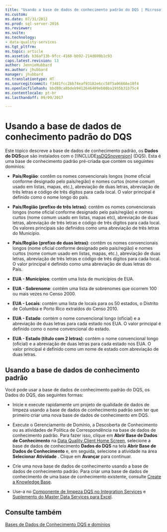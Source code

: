 ```yaml
---
title: "Usando a base de dados de conhecimento padrão do DQS | Microsoft Docs"
ms.custom: 
ms.date: 07/31/2012
ms.prod: sql-server-2016
ms.reviewer: 
ms.suite: 
ms.technology:
- data-quality-services
ms.tgt_pltfrm: 
ms.topic: article
ms.assetid: b36af13b-9fcc-4168-bb92-214d600b1c93
caps.latest.revision: 13
author: JennieHubbard
ms.author: jhubbard
manager: jhubbard
ms.translationtype: HT
ms.sourcegitcommit: f3481fcc2bb74eaf93182e6cc58f5a06666e10f4
ms.openlocfilehash: bbd80ca8bdeb9412646409eb08ba1955b31b75c4
ms.contentlocale: pt-br
ms.lasthandoff: 09/09/2017

---
```

# <a name="using-the-dqs-default-knowledge-base"></a>Usando a base de dados de conhecimento padrão do DQS
  Este tópico descreve a base de dados de conhecimento padrão, os **Dados do DQS**que são instalados com o [!INCLUDE[ssDQSnoversion](../includes/ssdqsnoversion-md.md)] (DQS). Esta é uma base de conhecimento padrão pré-criada que contém os seguintes domínios:  
  
-   **País/Região**: contêm os nomes convencionais longos (nome oficial conforme designado pelo país/região) e nomes curtos (nome comum usado em listas, mapas, etc.), abreviação de duas letras, abreviação de três letras e código de três dígitos para cada local.  O valor principal é definido como o nome longo do país.  
  
-   **País/Região (prefixo de três letras)**: contêm os nomes convencionais longos (nome oficial conforme designado pelo país/região) e nomes curtos (nome comum usado em listas, mapas etc), abreviação de duas letras, abreviação de três letras e código de três dígitos para cada local.  Os valores principais são definidos como uma abreviação de três letras do Município.  
  
-   **País/Região (prefixo de duas letras)**: contêm os nomes convencionais longos (nome oficial conforme designado pelo país/região) e nomes curtos (nome comum usado em listas, mapas, etc.), abreviação de duas letras, abreviação de três letras e código de três dígitos para cada local.  O valor principal é definido como uma abreviação de duas letras do País.  
  
-   **EUA - Municípios**: contém uma lista de municípios de EUA.  
  
-   **EUA - Sobrenome**: contém uma lista de sobrenomes que ocorrem 100 ou mais vezes no Censo 2000.  
  
-   **EUA - Locais**: contém uma lista de locais para os 50 estados, o Distrito de Columbia e Porto Rico extraídos do Censo 2010.  
  
-   **EUA - Estado**: contém o nome convencional longo (oficial) e a abreviação de duas letras para cada estado nos EUA. O valor principal é definido como o nome convencional do estado.  
  
-   **EUA - Estado (título com 2 letras)**: contém o nome convencional longo (oficial) e a abreviação de duas letras para cada estado nos EUA. O valor principal é definido como um nome de estado com abreviação de duas letras.  
  
## <a name="using-the-default-knowledge-base"></a>Usando a base de dados de conhecimento padrão  
 Você pode usar a base de dados de conhecimento padrão do DQS, os Dados do DQS, das seguintes formas:  
  
-   Inicie e execute rapidamente um projeto de qualidade de dados de limpeza usando a base de dados de conhecimento padrão sem ter que primeiro criar uma nova base de dados de conhecimento em DQS.  
  
-   Execute o Gerenciamento de Domínio, a Descoberta de Conhecimento ou as atividades de Política de Correspondência na base de dados de conhecimento padrão. Para fazer isso, clique em **Abrir Base de Dados de Conhecimento** na [Data Quality Client Home Screen](../data-quality-services/data-quality-client-home-screen.md), selecione a base de dados de conhecimento **Dados do DQS** na tela **Abrir Base de Dados de Conhecimento** e, em seguida, selecione a atividade na área **Selecionar Atividade** . Clique em **Avançar** para continuar.  
  
-   Crie uma nova base de dados de conhecimento usando a base de dados de conhecimento padrão. Para criar uma base de dados de conhecimento de uma base de conhecimento existente, consulte [Create a Knowledge Base](../data-quality-services/create-a-knowledge-base.md).  
  
-   Use-a no [Componente de limpeza DQS no Integration Services](http://go.microsoft.com/fwlink/?LinkId=238830) e [Suplemento do Master Data Services para Excel](../master-data-services/microsoft-excel-add-in/data-quality-matching-in-the-mds-add-in-for-excel.md).  
  
## <a name="see-also"></a>Consulte também  
 [Bases de Dados de Conhecimento DQS e domínios](../data-quality-services/dqs-knowledge-bases-and-domains.md)  
  
  

